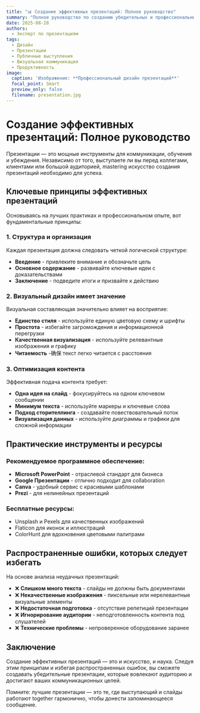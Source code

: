 ```yaml
---
title: "📊 Создание эффективных презентаций: Полное руководство"
summary: "Полное руководство по созданию убедительных и профессиональных презентаций для любых целей"
date: 2025-08-28
authors:
  - Эксперт по презентациям
tags:
  - Дизайн
  - Презентации
  - Публичные выступления
  - Визуальная коммуникация
  - Продуктивность
image:
  caption: 'Изображение: **Профессиональный дизайн презентаций**'
  focal_point: Smart
  preview_only: false
  filename: presentation.jpg
---
```


# Создание эффективных презентаций: Полное руководство

Презентации — это мощные инструменты для коммуникации, обучения и убеждения. Независимо от того, выступаете ли вы перед коллегами, клиентами или большой аудиторией, mastering искусство создания презентаций необходимо для успеха.

## Ключевые принципы эффективных презентаций

Основываясь на лучших практиках и профессиональном опыте, вот фундаментальные принципы:

### 1. Структура и организация
Каждая презентация должна следовать четкой логической структуре:
- **Введение** - привлеките внимание и обозначьте цель
- **Основное содержание** - развивайте ключевые идеи с доказательствами
- **Заключение** - подведите итоги и призвайте к действию

### 2. Визуальный дизайн имеет значение
Визуальная составляющая значительно влияет на восприятие:
- **Единство стиля** - используйте единую цветовую схему и шрифты
- **Простота** - избегайте загромождения и информационной перегрузки
- **Качественная визуализация** - используйте релевантные изображения и графику
- **Читаемость** -确保 текст легко читается с расстояния

### 3. Оптимизация контента
Эффективная подача контента требует:
- **Одна идея на слайд** - фокусируйтесь на одном ключевом сообщении
- **Минимум текста** - используйте маркеры и ключевые слова
- **Подход сторителлинга** - создавайте повествовательный поток
- **Визуализация данных** - используйте диаграммы и графики для сложной информации

## Практические инструменты и ресурсы

### Рекомендуемое программное обеспечение:
- **Microsoft PowerPoint** - отраслевой стандарт для бизнеса
- **Google Презентации** - отлично подходит для collaboration
- **Canva** - удобный сервис с красивыми шаблонами
- **Prezi** - для нелинейных презентаций

### Бесплатные ресурсы:
- Unsplash и Pexels для качественных изображений
- Flaticon для иконок и иллюстраций
- ColorHunt для вдохновения цветовыми палитрами

## Распространенные ошибки, которых следует избегать

На основе анализа неудачных презентаций:

- ❌ **Слишком много текста** - слайды не должны быть документами
- ❌ **Некачественные изображения** - пиксельные или нерелевантные визуальные элементы
- ❌ **Недостаточная подготовка** - отсутствие репетиций презентации
- ❌ **Игнорирование аудитории** - неподготовленность контента под слушателей
- ❌ **Технические проблемы** - непроверенное оборудование заранее

## Заключение

Создание эффективных презентаций — это и искусство, и наука. Следуя этим принципам и избегая распространенных ошибок, вы сможете создавать убедительные презентации, которые вовлекают аудиторию и достигают ваших коммуникационных целей.

Помните: лучшие презентации — это те, где выступающий и слайды работают together гармонично, чтобы донести запоминающееся сообщение.
